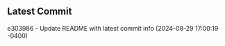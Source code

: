 
## Latest Commit
e303986 - Update README with latest commit info (2024-08-29 17:00:19 -0400) <Yunxi-Zhou>
